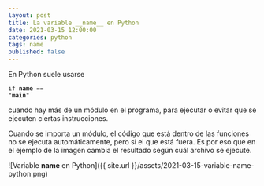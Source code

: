 ```yaml
---
layout: post
title: La variable __name__ en Python
date: 2021-03-15 12:00:00
categories: python
tags: name
published: false
---
```


En Python suele usarse <pre><code>if __name__ == "__main__"</code></pre> cuando hay más de un módulo en el programa, para ejecutar o evitar que se ejecuten ciertas instrucciones.

Cuando se importa un módulo, el código que está dentro de las funciones no se ejecuta automáticamente, pero sí el que está fuera. Es por eso que en el ejemplo de la imagen cambia el resultado según cuál archivo se ejecute.


![Variable __name__ en Python]({{ site.url }}/assets/2021-03-15-variable-name-python.png)

